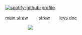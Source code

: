 [![spotify-github-profile](https://spotify-github-profile.kittinanx.com/api/view?uid=wjdes5kajmt1gqhbzctuzbgid&cover_image=true&theme=natemoo-re&show_offline=false&background_color=121212&interchange=true&bar_color=53b14f&bar_color_cover=false)](https://github.com/kittinan/spotify-github-profile)


[main straw](https://leejaeha.straw.page/) ㅤㅤ   [straw](https://arminkyo.straw.page/) ㅤㅤ[leys doc](https://docs.google.com/document/d/e/2PACX-1vTAKlRixbPZhHc4_0pZ71a0FlhcxM_SUg2awh_3llK5mX2Dfp3FT1Mf7vMzouZdVBIbu2acfQzX0yfW/pub)

 ㅤㅤㅤ ㅤㅤ  ![](https://cdn.cdnstep.com/eFElt5N5NYdwUYTRkmHo/1.png)
 
 
 
  ㅤㅤ  ㅤㅤ  ㅤㅤ  ㅤㅤ 
  
